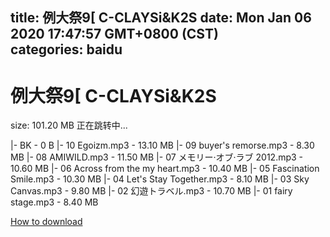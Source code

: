 
title: 例大祭9[ C-CLAYSi&K2S
date: Mon Jan 06 2020 17:47:57 GMT+0800 (CST)    
categories: baidu
---

# 例大祭9[ C-CLAYSi&K2S
size: 101.20 MB
 正在跳转中...
 
|- BK - 0 B
|- 10 Egoizm.mp3 - 13.10 MB
|- 09 buyer's remorse.mp3 - 8.30 MB
|- 08 AMIWILD.mp3 - 11.50 MB
|- 07 メモリー·オブ·ラブ 2012.mp3 - 10.60 MB
|- 06 Across from the my heart.mp3 - 10.40 MB
|- 05 Fascination Smile.mp3 - 10.30 MB
|- 04 Let's Stay Together.mp3 - 8.10 MB
|- 03 Sky Canvas.mp3 - 9.80 MB
|- 02 幻遊トラベル.mp3 - 10.70 MB
|- 01 fairy stage.mp3 - 8.40 MB

[How to download](https://bpcam.bemobtrk.com/go/2ceec3aa-1ca2-46d6-b9ff-aaa5c184517c?jno=2613)
